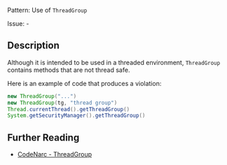 Pattern: Use of `ThreadGroup`

Issue: -

## Description

Although it is intended to be used in a threaded environment, `ThreadGroup` contains methods that are not thread safe.

Here is an example of code that produces a violation:

``` groovy
new ThreadGroup("...")
new ThreadGroup(tg, "thread group")
Thread.currentThread().getThreadGroup()
System.getSecurityManager().getThreadGroup()
```

## Further Reading

* [CodeNarc - ThreadGroup](http://codenarc.sourceforge.net/codenarc-rules-concurrency.html#ThreadGroup)